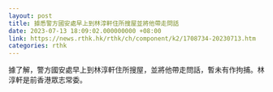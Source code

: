```yaml
---
layout: post
title: 據悉警方國安處早上到林淳軒住所搜屋並將他帶走問話
date: 2023-07-13 18:09:02.000000000 +08:00
link: https://news.rthk.hk/rthk/ch/component/k2/1708734-20230713.htm
categories: rthk
---
```


據了解，警方國安處早上到林淳軒住所搜屋，並將他帶走問話，暫未有作拘捕。林淳軒是前香港眾志常委。
